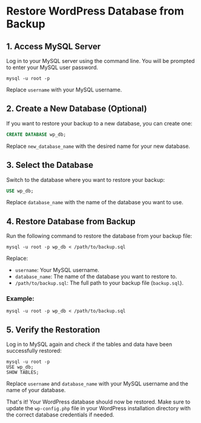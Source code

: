 # Restore WordPress Database from Backup

## 1. Access MySQL Server

Log in to your MySQL server using the command line. You will be prompted to enter your MySQL user password.

```
mysql -u root -p
```

Replace `username` with your MySQL username.

## 2. Create a New Database (Optional)

If you want to restore your backup to a new database, you can create one:

```sql
CREATE DATABASE wp_db;
```

Replace `new_database_name` with the desired name for your new database.

## 3. Select the Database

Switch to the database where you want to restore your backup:

```sql
USE wp_db;
```

Replace `database_name` with the name of the database you want to use.

## 4. Restore Database from Backup

Run the following command to restore the database from your backup file:

```
mysql -u root -p wp_db < /path/to/backup.sql
```

Replace:
- `username`: Your MySQL username.
- `database_name`: The name of the database you want to restore to.
- `/path/to/backup.sql`: The full path to your backup file (`backup.sql`).

### Example:

```
mysql -u root -p wp_db < /path/to/backup.sql
```

## 5. Verify the Restoration

Log in to MySQL again and check if the tables and data have been successfully restored:

```
mysql -u root -p
USE wp_db;
SHOW TABLES;
```

Replace `username` and `database_name` with your MySQL username and the name of your database.

That's it! Your WordPress database should now be restored. Make sure to update the `wp-config.php` file in your WordPress installation directory with the correct database credentials if needed.

